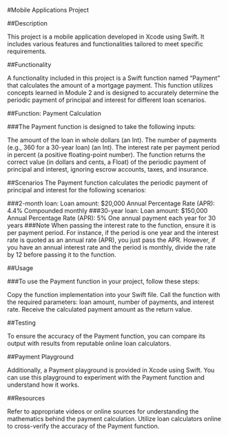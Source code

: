 #Mobile Applications Project

##Description

This project is a mobile application developed in Xcode using Swift. It includes various features and functionalities tailored to meet specific requirements.

##Functionality

A functionality included in this project is a Swift function named “Payment” that calculates the amount of a mortgage payment. This function utilizes concepts learned in Module 2 and is designed to accurately determine the periodic payment of principal and interest for different loan scenarios.

##Function: Payment Calculation

###The Payment function is designed to take the following inputs:

The amount of the loan in whole dollars (an Int).
The number of payments (e.g., 360 for a 30-year loan) (an Int).
The interest rate per payment period in percent (a positive floating-point number).
The function returns the correct value (in dollars and cents, a Float) of the periodic payment of principal and interest, ignoring escrow accounts, taxes, and insurance.

##Scenarios
The Payment function calculates the periodic payment of principal and interest for the following scenarios:

###2-month loan:
Loan amount: $20,000
Annual Percentage Rate (APR): 4.4%
Compounded monthly
###30-year loan:
Loan amount: $150,000
Annual Percentage Rate (APR): 5%
One annual payment each year for 30 years
###Note
When passing the interest rate to the function, ensure it is per payment period. For instance, if the period is one year and the interest rate is quoted as an annual rate (APR), you just pass the APR. However, if you have an annual interest rate and the period is monthly, divide the rate by 12 before passing it to the function.

##Usage

###To use the Payment function in your project, follow these steps:

Copy the function implementation into your Swift file.
Call the function with the required parameters: loan amount, number of payments, and interest rate.
Receive the calculated payment amount as the return value.

##Testing

To ensure the accuracy of the Payment function, you can compare its output with results from reputable online loan calculators.

##Payment Playground

Additionally, a Payment playground is provided in Xcode using Swift. You can use this playground to experiment with the Payment function and understand how it works.

##Resources

Refer to appropriate videos or online sources for understanding the mathematics behind the payment calculation.
Utilize loan calculators online to cross-verify the accuracy of the Payment function.
